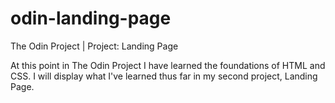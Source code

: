 # odin-landing-page
The Odin Project | Project: Landing Page

At this point in The Odin Project I have learned the foundations of HTML and CSS. I will display what I've learned thus far in my second project, Landing Page.